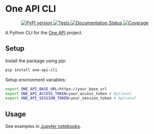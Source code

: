# One API CLI

<div align="center">
    <a href="https://pypi.python.org/pypi/one-api-cli">
        <img src="https://img.shields.io/pypi/v/one-api-cli.svg" alt="PyPI version" />
    </a>
    <a href="https://github.com/RexWzh/one-api-cli/actions/workflows/test.yml">
        <img src="https://github.com/RexWzh/one-api-cli/actions/workflows/test.yml/badge.svg" alt="Tests" />
    </a>
    <a href="https://rexwzh.github.io/one-api-cli/">
        <img src="https://img.shields.io/badge/docs-github_pages-blue.svg" alt="Documentation Status" />
    </a>
    <a href="https://codecov.io/gh/RexWzh/one-api-cli">
        <img src="https://codecov.io/gh/RexWzh/one-api-cli/branch/main/graph/badge.svg" alt="Coverage" />
    </a>
</div>

A Python CLI for the [One API](https://github.com/songquanpeng/one-api) project.

## Setup

Install the package using pip:

```bash
pip install one-api-cli
```

Setup environment variables:

```bash
export ONE_API_BASE_URL=https://your_base_url
export ONE_API_ACCESS_TOKEN=your_access_token # Optional
export ONE_API_SESSION_TOKEN=your_session_token # Optional
```

## Usage

See examples in [Jupyter notebooks](demo/one-api.ipynb).